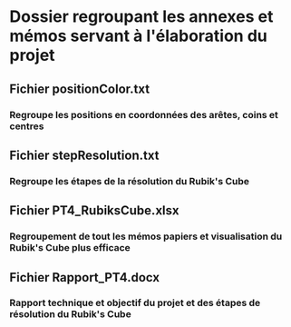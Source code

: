 # Dossier regroupant les annexes et mémos servant à l'élaboration du projet

## Fichier positionColor.txt
### Regroupe les positions en coordonnées des arêtes, coins et centres

## Fichier stepResolution.txt
### Regroupe les étapes de la résolution du Rubik's Cube

## Fichier PT4_RubiksCube.xlsx
### Regroupement de tout les mémos papiers et visualisation du Rubik's Cube plus efficace

## Fichier Rapport_PT4.docx
### Rapport technique et objectif du projet et des étapes de résolution du Rubik's Cube
